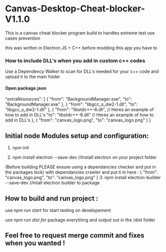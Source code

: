 # Canvas-Desktop-Cheat-blocker-V1.1.0
This is a canvas cheat blocker program build to handles extreme test use cases prevention 


this was written in Electron JS + C++ before modding this app you have to 


### How to include DLL's when you add in custom c++ codes

Use a Dependency Walker to scan for DLL's needed for your c++ code and upload it to the main folder 

#### Open package.json 

 "extraResources": 
 [
      {
        "from": "BackgroundManager.exe",
        "to": "BackgroundManager.exe"
      },
      {
        "from": "libgcc_s_dw2-1.dll",
        "to": "libgcc_s_dw2-1.dll"
      },
      {
        "from": "libstdc++-6.dll", // Heres an example of how to add in DLL's
        "to": "libstdc++-6.dll" // Heres an example of how to add in DLL's
      },
      {
        "from": "canvas_logo.png",
        "to": "canvas_logo.png"
      }
]


## Initial node Modules setup and configuration:

1. npm init 



2. npm install electron --save-dev //Install electron on your project folder




(Before building PLEASE ensure using a dependancies checker and put in the packages lock) with dependancies crawler
and put it in here :  {
        "from": "canvas_logo.png",
        "to": "canvas_logo.png"
      }
3. npm install electron-builder --save-dev //Intall electron builder to package  




## How to build and run project :

use *npm run start* for start testing on developement

use *npm run dist for* package everything and output out in the /dist folder


## Feel free to request merge commit and fixes when you wanted !
